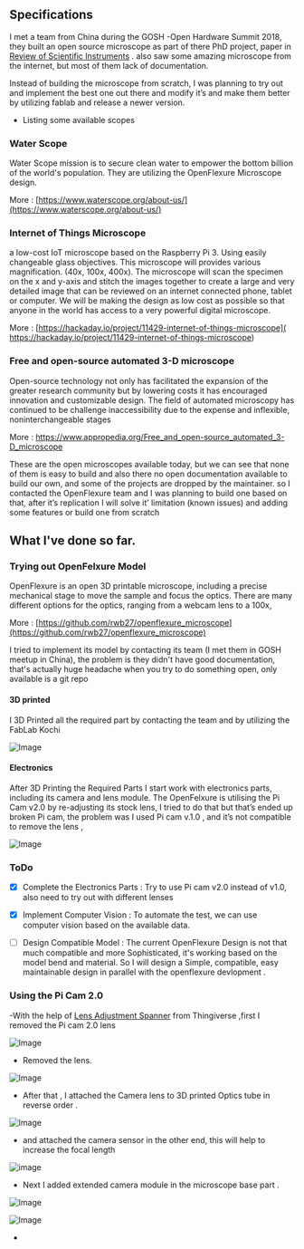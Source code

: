## Specifications

I met a team from China during the GOSH -Open Hardware Summit 2018, they built an open source microscope as part of there PhD project, paper in [Review of Scientific Instruments](https://aip.scitation.org/doi/10.1063/1.4941068)  . also saw some amazing microscope from the internet, but most of them lack of documentation. 

Instead of building the microscope from scratch, I was planning to try out and implement the best one out there and modify it’s and make them better by utilizing fablab and release a newer version. 

* Listing some available scopes 

### Water Scope

Water Scope mission is to secure clean water to empower the bottom billion of the world's population. They are utilizing the OpenFlexure Microscope design. 

More : [https://www.waterscope.org/about-us/](https://www.waterscope.org/about-us/)

### Internet of Things Microscope

a low-cost IoT microscope based on the Raspberry Pi 3. Using easily changeable glass objectives. This microscope will provides various magnification. (40x, 100x, 400x). The microscope will scan the specimen on the x and y-axis and stitch the images together to create a large and very detailed image that can be reviewed on an internet connected phone, tablet or computer. We will be making the design as low cost as possible so that anyone in the world has access to a very powerful digital microscope.

More : [https://hackaday.io/project/11429-internet-of-things-microscope]( https://hackaday.io/project/11429-internet-of-things-microscope)

### Free and open-source automated 3-D microscope

Open-source technology not only has facilitated the expansion of the greater research community but by lowering costs it has encouraged innovation and customizable design. The field of automated microscopy has continued to be challenge inaccessibility due to the expense and inflexible, noninterchangeable stages

More : [https://www.appropedia.org/Free_and_open-source_automated_3-D_microscope
](https://www.appropedia.org/Free_and_open-source_automated_3-D_microscope
)


These are the open microscopes available today, but we can see that none of them is easy to build and also there no open documentation available to build our own, and some of the projects are dropped by the maintainer. so I contacted the OpenFlexure team and I  was planning to build one based on that, after it’s replication I will solve it’ limitation (known issues) and adding some features or build one from scratch 

## What I've done so far.

### Trying out OpenFelxure Model  

OpenFlexure is an open 3D printable microscope, including a precise mechanical stage to move the sample and focus the optics. There are many different options for the optics, ranging from a webcam lens to a 100x, 

More : [https://github.com/rwb27/openflexure_microscope](https://github.com/rwb27/openflexure_microscope)

I tried to implement its model by contacting its team (I met them in GOSH meetup in China), the problem is they didn't have good documentation, that's actually huge headache when you try to do something open, only available is a git repo 

#### 3D printed 
I 3D Printed all the required part by contacting the team and by utilizing the FabLab Kochi 

![Image](https://raw.githubusercontent.com/salmanfarisvp/Fab-MicroScope/master/res/img/3d_print.jpg) 


#### Electronics 

After 3D Printing the Required Parts I start work with electronics parts, including its camera and lens module. 
The OpenFelxure is utilising the Pi Cam v2.0 by re-adjusting its stock lens, I tried to do that but that’s ended up broken Pi cam, the problem was I used Pi cam v.1.0 , and it’s not compatible to remove the lens , 

![Image](https://raw.githubusercontent.com/salmanfarisvp/Fab-MicroScope/master/res/img/pi_cam_one.jpg) 


### ToDo

- [x] Complete the Electronics Parts : Try to use Pi cam v2.0 instead of v1.0,  also need to try out with different lenses 
- [x] Implement Computer Vision : To automate the test, we can use computer vision based on the available data.
- [ ] Design Compatible Model : The current OpenFlexure Design is not that much compatible and more Sophisticated, it's working based on the model bend and material. So I will design a Simple, compatible, easy maintainable design in parallel with the openflexure devlopment .


### Using the Pi Cam 2.0 

-With the help of [Lens Adjustment Spanner](https://www.thingiverse.com/thing:1574661) from Thingiverse ,first I removed the Pi cam 2.0 lens 

![Image](https://raw.githubusercontent.com/salmanfarisvp/Fab-MicroScope/master/res/img/lens_remover001.jpg)

- Removed the lens.

![Image](https://raw.githubusercontent.com/salmanfarisvp/Fab-MicroScope/master/res/img/pi_cam_two.jpg)

- After that , I attached the Camera lens to 3D printed Optics tube in reverse order .

![Image](https://raw.githubusercontent.com/salmanfarisvp/Fab-MicroScope/master/res/img/reverse001.jpg)

- and attached the camera sensor in the other end, this will help to increase the focal length

![image](https://raw.githubusercontent.com/salmanfarisvp/Fab-MicroScope/master/res/img/reverse002.jpg)

- Next I added extended camera module in the microscope base part .

![Image](https://raw.githubusercontent.com/salmanfarisvp/Fab-MicroScope/master/res/img/camermoduleaddon.jpg)

![Image](https://raw.githubusercontent.com/salmanfarisvp/Fab-MicroScope/master/res/img/body.jpg) 

-



